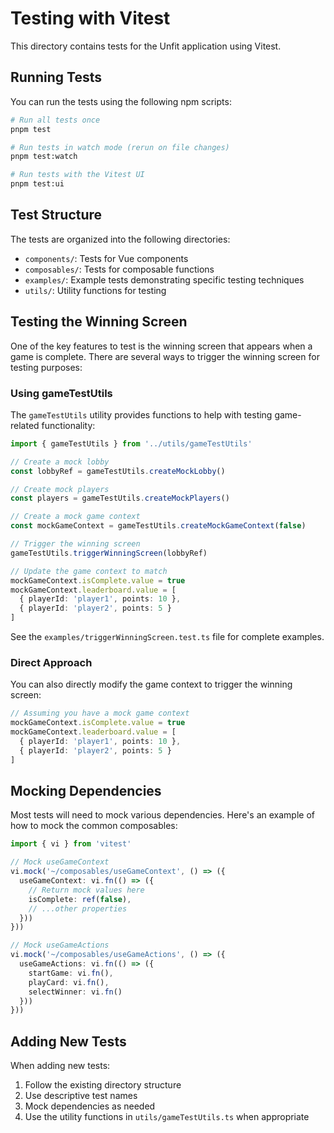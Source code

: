 # Testing with Vitest

This directory contains tests for the Unfit application using Vitest.

## Running Tests

You can run the tests using the following npm scripts:

```bash
# Run all tests once
pnpm test

# Run tests in watch mode (rerun on file changes)
pnpm test:watch

# Run tests with the Vitest UI
pnpm test:ui
```

## Test Structure

The tests are organized into the following directories:

- `components/`: Tests for Vue components
- `composables/`: Tests for composable functions
- `examples/`: Example tests demonstrating specific testing techniques
- `utils/`: Utility functions for testing

## Testing the Winning Screen

One of the key features to test is the winning screen that appears when a game is complete. There are several ways to trigger the winning screen for testing purposes:

### Using gameTestUtils

The `gameTestUtils` utility provides functions to help with testing game-related functionality:

```typescript
import { gameTestUtils } from '../utils/gameTestUtils'

// Create a mock lobby
const lobbyRef = gameTestUtils.createMockLobby()

// Create mock players
const players = gameTestUtils.createMockPlayers()

// Create a mock game context
const mockGameContext = gameTestUtils.createMockGameContext(false)

// Trigger the winning screen
gameTestUtils.triggerWinningScreen(lobbyRef)

// Update the game context to match
mockGameContext.isComplete.value = true
mockGameContext.leaderboard.value = [
  { playerId: 'player1', points: 10 },
  { playerId: 'player2', points: 5 }
]
```

See the `examples/triggerWinningScreen.test.ts` file for complete examples.

### Direct Approach

You can also directly modify the game context to trigger the winning screen:

```typescript
// Assuming you have a mock game context
mockGameContext.isComplete.value = true
mockGameContext.leaderboard.value = [
  { playerId: 'player1', points: 10 },
  { playerId: 'player2', points: 5 }
]
```

## Mocking Dependencies

Most tests will need to mock various dependencies. Here's an example of how to mock the common composables:

```typescript
import { vi } from 'vitest'

// Mock useGameContext
vi.mock('~/composables/useGameContext', () => ({
  useGameContext: vi.fn(() => ({
    // Return mock values here
    isComplete: ref(false),
    // ...other properties
  }))
}))

// Mock useGameActions
vi.mock('~/composables/useGameActions', () => ({
  useGameActions: vi.fn(() => ({
    startGame: vi.fn(),
    playCard: vi.fn(),
    selectWinner: vi.fn()
  }))
}))
```

## Adding New Tests

When adding new tests:

1. Follow the existing directory structure
2. Use descriptive test names
3. Mock dependencies as needed
4. Use the utility functions in `utils/gameTestUtils.ts` when appropriate